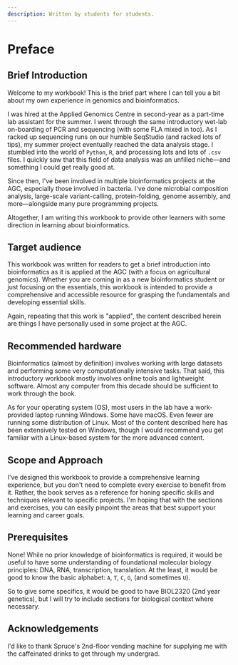 ```yaml
---
description: Written by students for students.
---
```


# Preface

## Brief Introduction

Welcome to my workbook! This is the brief part where I can tell you a bit about my own experience in genomics and bioinformatics.

I was hired at the Applied Genomics Centre in second-year as a part-time lab assistant for the summer. I went through the same introductory wet-lab on-boarding of PCR and sequencing (with some FLA mixed in too). As I racked up sequencing runs on our humble SeqStudio (and racked lots of tips), my summer project eventually reached the data analysis stage. I stumbled into the world of `Python`, `R`, and processing lots and lots of `.csv` files. I quickly saw that this field of data analysis was an unfilled niche—and something I could get really good at.

Since then, I've been involved in multiple bioinformatics projects at the AGC, especially those involved in bacteria. I've done microbial composition analysis, large-scale variant-calling, protein-folding, genome assembly, and more—alongside many pure programming projects.&#x20;

Altogether, I am writing this workbook to provide other learners with some direction in learning about bioinformatics.

## Target audience

This workbook was written for readers to get a brief introduction into bioinformatics as it is applied at the AGC (with a focus on agricultural genomics). Whether you are coming in as a new bioinformatics student or just focusing on the essentials, this workbook is intended to provide a comprehensive and accessible resource for grasping the fundamentals and developing essential skills.

Again, repeating that this work is "applied", the content described herein are things I have personally used in some project at the AGC.

## Recommended hardware

Bioinformatics (almost by definition) involves working with large datasets and performing some very computationally intensive tasks. That said, this introductory workbook mostly involves online tools and lightweight software. Almost any computer from this decade should be sufficient to work through the book.

As for your operating system (OS), most users in the lab have a work-provided laptop running Windows. Some have macOS. Even fewer are running some distribution of Linux. Most of the content described here has been extensively tested on Windows, though I would recommend you get familiar with a Linux-based system for the more advanced content.

## Scope and Approach

I've designed this workbook to provide a comprehensive learning experience, but you don't need to complete every exercise to benefit from it. Rather, the book serves as a reference for honing specific skills and techniques relevant to specific projects. I'm hoping that with the sections and exercises, you can easily pinpoint the areas that best support your learning and career goals.

## Prerequisites

None! While no prior knowledge of bioinformatics is required, it would be useful to have some understanding of foundational molecular biology principles: DNA, RNA, transcription, translation. At the least, it would be good to know the basic alphabet: `A`, `T`, `C`, `G`, (and sometimes `U`).

So to give some specifics, it would be good to have BIOL2320 (2nd year genetics), but I will try to include sections for biological context where necessary.

## Acknowledgements

I'd like to thank Spruce's 2nd-floor vending machine for supplying me with the caffeinated drinks to get through my undergrad.
